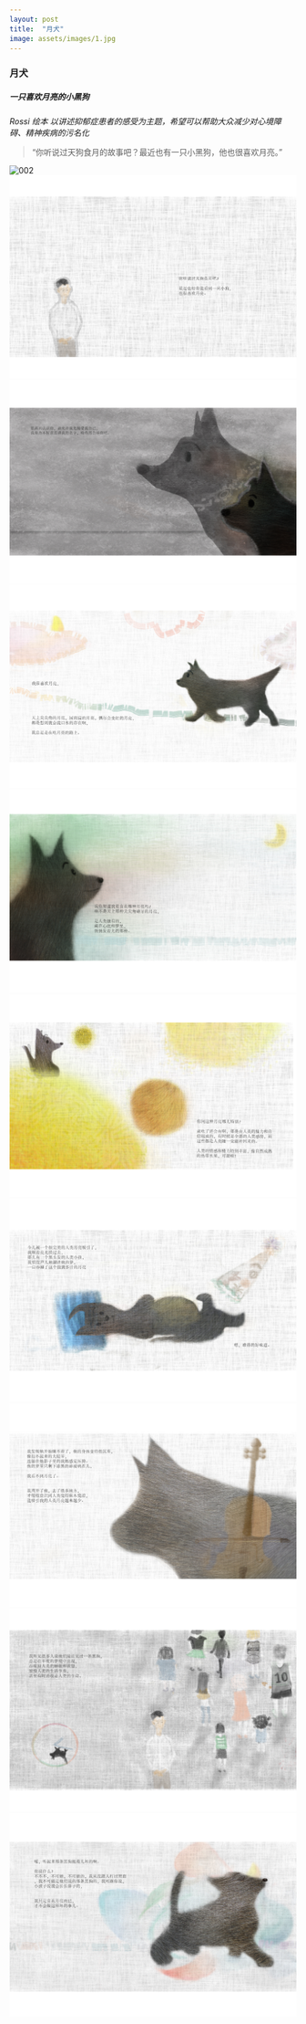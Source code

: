 ```yaml
---
layout: post
title:  "月犬"
image: assets/images/1.jpg
---
```


### 月犬
##### 一只喜欢月亮的小黑狗

_Rossi_
_绘本_
_以讲述抑郁症患者的感受为主题，希望可以帮助大众减少对心境障碍、精神疾病的污名化_


> “你听说过天狗食月的故事吧？最近也有一只小黑狗，他也很喜欢月亮。”

![002](../assets/images/1.jpg)
![002](../assets/images/2.jpg)
![002](../assets/images/3.jpg)
![002](../assets/images/4.jpg)
![002](../assets/images/5.jpg)
![002](../assets/images/6.jpg)
![002](../assets/images/7.jpg)
![002](../assets/images/8.jpg)
![002](../assets/images/9.jpg)
![002](../assets/images/10.jpg)
